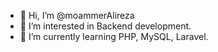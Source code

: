- 👋 Hi, I’m @moammerAlireza
- 👀 I’m interested in Backend development.
- 🌱 I’m currently learning PHP, MySQL, Laravel.
